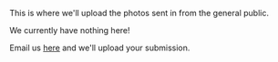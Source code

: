 This is where we'll upload the photos sent in from the general public.

We currently have nothing here!

Email us [here](mailto:michiganroadrepair@gmail.com) and we'll upload your submission.